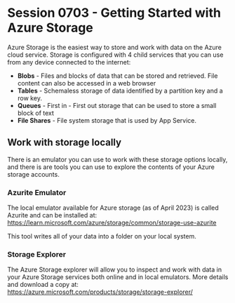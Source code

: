 # Session 0703 - Getting Started with Azure Storage

Azure Storage is the easiest way to store and work with data on the Azure cloud service.  Storage is configured with 4 child services that you can use from any device connected to the internet:

- **Blobs** - Files and blocks of data that can be stored and retrieved.  File content can also be accessed in a web browser
- **Tables** - Schemaless storage of data identified by a partition key and a row key.
- **Queues** - First in - First out storage that can be used to store a small block of text
- **File Shares** - File system storage that is used by App Service. 

## Work with storage locally

There is an emulator you can use to work with these storage options locally, and there is are tools you can use to explore the contents of your Azure storage accounts.

### Azurite Emulator

The local emulator available for Azure storage (as of April 2023) is called Azurite and can be installed at: https://learn.microsoft.com/azure/storage/common/storage-use-azurite  

This tool writes all of your data into a folder on your local system.

### Storage Explorer

The Azure Storage explorer will allow you to inspect and work with data in your Azure Storage services both online and in local emulators.  More details and download a copy at:  https://azure.microsoft.com/products/storage/storage-explorer/

